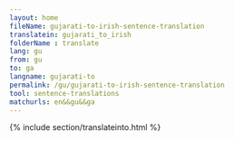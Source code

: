 ```yaml
---
layout: home
fileName: gujarati-to-irish-sentence-translation
translatein: gujarati_to_irish
folderName : translate
lang: gu
from: gu
to: ga
langname: gujarati-to
permalink: /gu/gujarati-to-irish-sentence-translation
tool: sentence-translations
matchurls: en&&gu&&ga
---
```

{% include section/translateinto.html %}
